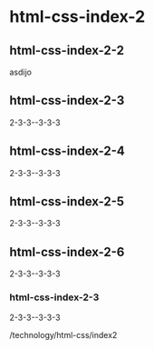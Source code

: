 # html-css-index-2
## html-css-index-2-2
asdijo
## html-css-index-2-3
2-3-3--3-3-3
## html-css-index-2-4
2-3-3--3-3-3
## html-css-index-2-5
2-3-3--3-3-3
## html-css-index-2-6
2-3-3--3-3-3
### html-css-index-2-3
2-3-3--3-3-3


/technology/html-css/index2